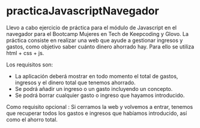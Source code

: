 # practicaJavascriptNavegador

Llevo a cabo ejercicio de práctica para el módulo de Javascript en el navegador para el Bootcamp Mujeres en Tech de Keepcoding y Glovo.
La práctica consiste en realizar una web que ayude a gestionar ingresos y gastos, como objetivo saber cuánto dinero ahorrado hay.
Para ello se utiliza html + css + js.

Los requisitos son:
- La aplicación deberá mostrar en todo momento el total de gastos, ingresos y el dinero total que tenemos ahorrado.
- Se podrá añadir un ingreso o un gasto incluyendo un concepto.
- Se podrá borrar cualquier gasto o ingreso que hayamos introducido.

Como requisito opcional : Si cerramos la web y volvemos a entrar, tenemos que recuperar todos los gastos e ingresos que habíamos introducido, así como el ahorro total.
